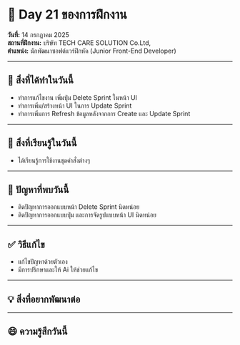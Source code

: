 # 📅 Day 21 ของการฝึกงาน
**วันที่:** 14 กรกฎาคม 2025  
**สถานที่ฝึกงาน:** บริษัท TECH CARE SOLUTION Co.Ltd,  
**ตำแหน่ง:** นักพัฒนาซอฟต์แวร์ฝึกหัด (Junior Front-End Developer)


---

## 📝 สิ่งที่ได้ทำในวันนี้
- ทำการแก้ไขงาน เพิ่มปุ่ม Delete Sprint ในหน้า UI
- ทำการเพิ่ม/สร้างหน้า UI ในการ Update Sprint
- ทำการเพิ่มการ Refresh ข้อมูลหลังจากการ Create และ Update Sprint 

  


---

## 🎯 สิ่งที่เรียนรู้ในวันนี้
- ได้เรียนรู้การใช้งานชุดคำสั่งต่างๆ
  



---

## 🤔 ปัญหาที่พบวันนี้
- ติดปัญหาการออกแบบหน้า Delete Sprint นิดหน่อย
- ติดปัญหาการออกแบบปุ่ม และการจัดรูปแบบหน้า UI นิดหน่อย
  




---

## ✅ วิธีแก้ไข
- แก้ไขปัญหาด้วยตัวเอง
- มีการปรึกษาและให้ Ai ให้ช่วยแก้ไข





---

## 💡 สิ่งที่อยากพัฒนาต่อ




---

## 😄 ความรู้สึกวันนี้

